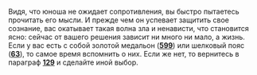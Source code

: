 Видя, что юноша не ожидает сопротивления, вы быстро пытаетесь прочитать его мысли. И прежде чем он успевает защитить свое сознание, вас окатывает такая волна зла и ненависти, что становится ясно: сейчас от вашего решения зависит ни много ни мало, а жизнь. Если у вас есть с собой золотой медальон ([**599**](#n_599)) или шелковый пояс ([**63**](#n_63)), то самое время вспомнить о них. Если же нет, то вернитесь в параграф [**129**](#n_129) и сделайте иной выбор.

